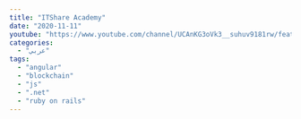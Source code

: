 ```yaml
---
title: "ITShare Academy"
date: "2020-11-11"
youtube: "https://www.youtube.com/channel/UCAnKG3oVk3__suhuv9181rw/featured"
categories:
  - "عربي"
tags:
  - "angular"
  - "blockchain"
  - "js"
  - ".net"
  - "ruby on rails"
---
```

